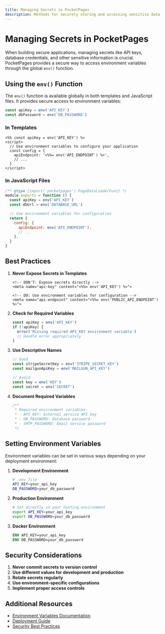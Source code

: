 ```yaml
---
title: Managing Secrets in PocketPages
description: Methods for securely storing and accessing sensitive data in PocketPages applications using environment variables and PocketBase database.
---
```


# Managing Secrets in PocketPages

When building secure applications, managing secrets like API keys, database credentials, and other sensitive information is crucial. PocketPages provides a secure way to access environment variables through the global `env()` function.

## Using the `env()` Function

The `env()` function is available globally in both templates and JavaScript files. It provides secure access to environment variables:

```javascript
const apiKey = env('API_KEY')
const dbPassword = env('DB_PASSWORD')
```

### In Templates

```ejs
<%% const apiKey = env('API_KEY') %>
<script>
  // Use environment variables to configure your application
  const config = {
    apiEndpoint: '<%%= env('API_ENDPOINT') %>',
    // ...
  }
</script>
```

### In JavaScript Files

```javascript
/** @type {import('pocketpages').PageDataLoaderFunc} */
module.exports = function () {
  const apiKey = env('API_KEY')
  const dbUrl = env('DATABASE_URL')

  // Use environment variables for configuration
  return {
    config: {
      apiEndpoint: env('API_ENDPOINT'),
      // ...
    },
  }
}
```

## Best Practices

1. **Never Expose Secrets in Templates**

   ```ejs
   <!-- DON'T: Expose secrets directly -->
   <meta name="api-key" content="<%%= env('API_KEY') %>">

   <!-- DO: Use environment variables for configuration -->
   <meta name="api-endpoint" content="<%%= env('PUBLIC_API_ENDPOINT') %>">
   ```

2. **Check for Required Variables**

   ```javascript
   const apiKey = env('API_KEY')
   if (!apiKey) {
     error('Missing required API_KEY environment variable')
     // Handle error appropriately
   }
   ```

3. **Use Descriptive Names**

   ```javascript
   // Good
   const stripeSecretKey = env('STRIPE_SECRET_KEY')
   const mailgunApiKey = env('MAILGUN_API_KEY')

   // Avoid
   const key = env('KEY')
   const secret = env('SECRET')
   ```

4. **Document Required Variables**
   ```javascript
   /**
    * Required environment variables:
    * - API_KEY: External service API key
    * - DB_PASSWORD: Database password
    * - SMTP_PASSWORD: Email service password
    */
   ```

## Setting Environment Variables

Environment variables can be set in various ways depending on your deployment environment:

1. **Development Environment**

   ```bash
   # .env file
   API_KEY=your_api_key
   DB_PASSWORD=your_db_password
   ```

2. **Production Environment**

   ```bash
   # Set directly in your hosting environment
   export API_KEY=your_api_key
   export DB_PASSWORD=your_db_password
   ```

3. **Docker Environment**
   ```dockerfile
   ENV API_KEY=your_api_key
   ENV DB_PASSWORD=your_db_password
   ```

## Security Considerations

1. **Never commit secrets to version control**
2. **Use different values for development and production**
3. **Rotate secrets regularly**
4. **Use environment-specific configurations**
5. **Implement proper access controls**

## Additional Resources

- [Environment Variables Documentation](/docs/global-api/env)
- [Deployment Guide](/docs/deploying)
- [Security Best Practices](/docs/security)
